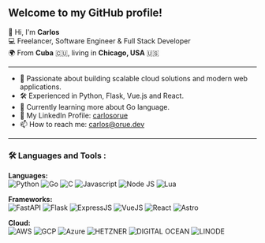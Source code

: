 ## Welcome to my GitHub profile!

👋 Hi, I'm **Carlos**\
💻 Freelancer, Software Engineer & Full Stack Developer\
🌍 From **Cuba** 🇨🇺, living in **Chicago, USA** 🇺🇸

---

- 🚀 Passionate about building scalable cloud solutions and modern web applications.
- 🛠️ Experienced in Python, Flask, Vue.js and React.
- 🌱 Currently learning more about Go language.
-  My LinkedIn Profile: [carlosorue](https://www.linkedin.com/in/carlosorue/)
- 📫 How to reach me: [carlos@orue.dev](mailto:carlos@orue.dev)

---

### 🛠️ Languages and Tools :

**Languages:**\
![Python](https://img.shields.io/badge/Python-FFD43B?style=for-the-badge&logo=python&logoColor=blue)
![Go](https://img.shields.io/badge/Go-00ADD8?style=for-the-badge&logo=go&logoColor=white)
![C](https://img.shields.io/badge/C-00599C?style=for-the-badge&logo=c&logoColor=white)
![Javascript](https://img.shields.io/badge/JavaScript-323330?style=for-the-badge&logo=javascript&logoColor=F7DF1E)
![Node JS](https://img.shields.io/badge/Node%20js-339933?style=for-the-badge&logo=nodedotjs&logoColor=white)
![Lua](https://img.shields.io/badge/Lua-2C2D72?style=for-the-badge&logo=lua&logoColor=white)

**Frameworks:**\
![FastAPI](https://img.shields.io/badge/fastapi-109989?style=for-the-badge&logo=FASTAPI&logoColor=white)
![Flask](https://img.shields.io/badge/Flask-000000?style=for-the-badge&logo=flask&logoColor=white)
![ExpressJS](https://img.shields.io/badge/Express%20js-000000?style=for-the-badge&logo=express&logoColor=white)
![VueJS](https://img.shields.io/badge/Vue%20js-35495E?style=for-the-badge&logo=vuedotjs&logoColor=4FC08D)
![React](https://img.shields.io/badge/React-20232A?style=for-the-badge&logo=react&logoColor=61DAFB)
![Astro](https://img.shields.io/badge/Astro-0C1222?style=for-the-badge&logo=astro&logoColor=FDFDFE)

**Cloud:** \
![AWS](https://img.shields.io/badge/Amazon_AWS-FF9900?style=for-the-badge&logo=amazonaws&logoColor=white)
![GCP](https://img.shields.io/badge/Google_Cloud-4285F4?style=for-the-badge&logo=google-cloud&logoColor=white)
![Azure](https://img.shields.io/badge/microsoft%20azure-0089D6?style=for-the-badge&logo=microsoft-azure&logoColor=white)
![HETZNER](https://img.shields.io/badge/Hetzner-D50C2D?style=for-the-badge&logo=hetzner&logoColor=white)
![DIGITAL OCEAN](https://img.shields.io/badge/Digital_Ocean-0080FF?style=for-the-badge&logo=DigitalOcean&logoColor=white)
![LINODE](https://img.shields.io/badge/Linode-00A95C?style=for-the-badge&logo=Linode&logoColor=white)
